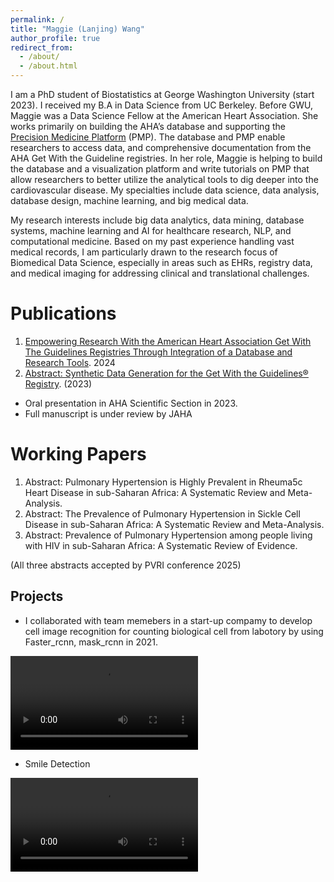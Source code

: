 ```yaml
---
permalink: /
title: "Maggie (Lanjing) Wang"
author_profile: true
redirect_from: 
  - /about/
  - /about.html
---
```


I am a PhD student of Biostatistics at George Washington University (start 2023). I received my B.A in Data Science from UC Berkeley. Before GWU, Maggie was a Data Science Fellow at the American Heart Association. She works primarily on building the AHA’s database and supporting the [Precision Medicine Platform](https://precision.heart.org/) (PMP). The database and PMP enable researchers to access data, and comprehensive documentation from the AHA Get With the Guideline registries. In her role, Maggie is helping to build the database and a visualization platform and write tutorials on PMP that allow researchers to better utilize the analytical tools to dig deeper into the cardiovascular disease. My specialties include data science, data analysis, database design, machine learning, and big medical data.

My research interests include big data analytics, data mining, database systems, machine learning and AI for healthcare research, NLP, and computational medicine. Based on my past experience handling vast medical records, I am particularly drawn to the research focus of Biomedical Data Science, especially in areas such as EHRs, registry data, and medical imaging for addressing clinical and translational challenges.


Publications
======
1. [Empowering Research With the American Heart Association Get With The Guidelines Registries Through Integration of a Database and Research Tools](https://www.ahajournals.org/doi/pdf/10.1161/CIRCOUTCOMES.124.010967?casa_token=wDjHAYumfyYAAAAA:X9ox8-z6yjdE9TjXINUh-yRcGmHDoelQvoO1JYLp8PQZezVA1UXWdseA4y-AbNhOnqSqk38UjOkpPtM). 2024
2. [Abstract: Synthetic Data Generation for the Get With the Guidelines® Registry](https://www.ahajournals.org/doi/10.1161/circ.148.suppl_1.15738). (2023) 
* Oral presentation in AHA Scientific Section in 2023.
* Full manuscript is under review by JAHA

Working Papers
======
1. Abstract: Pulmonary Hypertension is Highly Prevalent in Rheuma5c Heart Disease in sub-Saharan Africa: A Systematic Review and Meta-Analysis.
2. Abstract: The Prevalence of Pulmonary Hypertension in Sickle Cell Disease in sub-Saharan Africa: A Systematic Review and Meta-Analysis.
3. Abstract: Prevalence of Pulmonary Hypertension among people living with HIV in sub-Saharan Africa: A Systematic Review of Evidence.

(All three abstracts accepted by PVRI conference 2025)

Projects
------
* I collaborated with team memebers in a start-up compamy to develop cell image recognition for counting biological cell from labotory by using Faster_rcnn, mask_rcnn in 2021.

<video src="https://github.com/user-attachments/assets/1db4e07d-07b2-4244-9a5d-a5575760296b" controls="controls" style="max-width: 730px;">
</video>

* Smile Detection
<video src="https://github.com/user-attachments/assets/4430586d-975f-486b-a793-3a77c8033590" controls="controls" style="max-width: 730px;">
</video>










